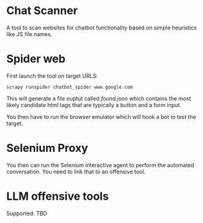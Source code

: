 # Chat Scanner
A tool to scan websites for chatbot functionality based on simple heuristics like JS file names.

# Spider web

First launch the tool on target URLS:
```
scrapy runspider chatbot_spider www.google.com
```

This will generate a file ouptut called *found.json* which contains the most likely candidate html tags 
that are typically a button and a form input.

You then have to run the browser emulator which will hook a bot to test the target.

# Selenium Proxy

You then can run the Selenium interactive agent to perform the automated conversation.
You need to link that to an offensive tool.

# LLM offensive tools

Supported: TBD
